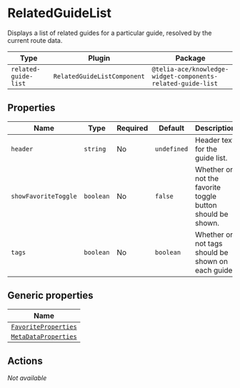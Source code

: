 # RelatedGuideList

Displays a list of related guides for a particular guide, resolved by the current route data.

| Type                 | Plugin                      | Package                                                     |
| -------------------- | --------------------------- | ----------------------------------------------------------- |
| `related-guide-list` | `RelatedGuideListComponent` | `@telia-ace/knowledge-widget-components-related-guide-list` |

## Properties

| Name                 | Type      | Required | Default     | Description                                                |
| -------------------- | --------- | -------- | ----------- | ---------------------------------------------------------- |
| `header`             | `string`  | No       | `undefined` | Header text for the guide list.                            |
| `showFavoriteToggle` | `boolean` | No       | `false`     | Whether or not the favorite toggle button should be shown. |
| `tags`               | `boolean` | No       | `boolean`   | Whether or not tags should be shown on each guide.         |

## Generic properties

| Name                                                                               |
| ---------------------------------------------------------------------------------- |
| [`FavoriteProperties`](/component-reference/generic-properties#favoriteproperties) |
| [`MetaDataProperties`](/component-reference/generic-properties#metadataproperties) |

## Actions

_Not available_
